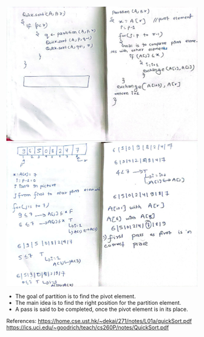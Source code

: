 ![](_resources/Pasted%20image%2020240318205459.png)
![](_resources/Pasted%20image%2020240318205513.png)
- The goal of partition is to find the pivot element.
- The main idea is to find the right position for the partition element.
- A pass is said to be completed, once the pivot element is in its place.

References:
https://home.cse.ust.hk/~dekai/271/notes/L01a/quickSort.pdf
https://ics.uci.edu/~goodrich/teach/cs260P/notes/QuickSort.pdf